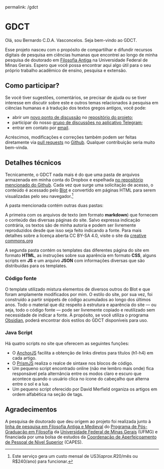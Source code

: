 permalink: /gdct

# GDCT

Olá, sou Bernardo C.D.A. Vasconcelos. Seja bem-vindo ao GDCT.

Esse projeto nasceu com o propósito de compartilhar e difundir recursos digitais de pesquisa em ciências humanas que encontrei ao longo de minha pesquisa de doutorado em [Filosofia Antiga](http://filosofiantigaufmg.blogspot.com.br) na Universidade Federal de Minas Gerais. Espero que você possa encontrar aqui algo útil para o seu próprio trabalho acadêmico de ensino, pesquisa e extensão.

## Como participar?
Se você tiver sugestões, comentários, se precisar de ajuda ou se tiver interesse em discutir sobre este e outros temas relacionados à pesquisa em ciências humanas e à tradução dos textos gregos antigos, você pode:

- abrir um [novo ponto de discussão](https://github.com/bcdavasconcelos/GDCT/issues/new) no [repositório do projeto](https://github.com/bcdavasconcelos/GDCT);
- participar do nosso [grupo de discussões no aplicativo Telegram](https://t.me/joinchat/Ao6qvFlCqZu49UTYxLRC3Q);
- entrar em contato por [email](mailto:bernardovasconcelos@gmail.com).

Acréscimos, modificações e correções também podem ser feitas diretamente via [pull requests](https://docs.github.com/en/free-pro-team@latest/github/collaborating-with-issues-and-pull-requests/about-pull-requests) no [Github](https://github.com). Qualquer contribuição seria muito bem-vinda.

## Detalhes técnicos

Tecnicamente, o GDCT nada mais é do que uma pasta de arquivos armazenada em minha conta do Dropbox e espelhada [no repositório mencionado do Github](https://github.com/bcdavasconcelos/GDCT). Cada vez que surge uma solicitação de acesso, o conteúdo é acessado pelo [Blot](https://blot.im) e convertido em páginas HTML para serem visualizadas pelo seu navegador.[^1]

A pasta mencionada contém outras duas pastas:

A primeira com os arquivos de texto (em formato **markdown**) que fornecem o conteúdo das diversas páginas do site. Salvo expressa indicação contrária, os textos são de minha autoria e podem ser livremente reproduzidos desde que isso seja feito indicando a fonte. Para mais detalhes sobre a licença aberta CC BY-SA 4.0, visite o site da [creative commons.org](https://creativecommons.org/licenses/by-sa/4.0/deed.pt_BR)

A segunda pasta contém os templates das diferentes página do site em formato **HTML**, as instruções sobre sua aparência em formato **CSS**, alguns scripts em **JS** e um arquivo **JSON** com informações diversas que são distribuídas para os templates.

### Código fonte

O template utilizado mistura elementos de diversos outros do Blot e que foram amplamente modificados por mim. O estilo do site, por sua vez, foi construído a partir snippets de código acumulados ao longo dos últimos anos. Todo o material que diz respeito à estrutura e aparência do site — ou seja, todo o código fonte — pode ser livremente copiado e reutilizado sem necessidade de indicar a fonte. À propósito, se você utiliza o programa [Obsidian](https://obsidian.md), poderá encontrar dois estilos do GDCT disponíveis para uso.

### Java Script
Há quatro scripts no site que oferecem as seguintes funções:

- O [AnchorJS](https://www.bryanbraun.com/anchorjs/) facilita a obtenção de links diretos para títulos (h1-h4) em cada artigo.
- O [PrismJS](https://prismjs.com) realiza o realce de sintaxe nos blocos de código.
- Um pequeno script encontrado online (não me lembro mais onde) fica responsável pela alternância entre os modos claro e escuro que acontece quando o usuário clica no ícone do cabeçalho que alterna entre o sol e a lua.
- Um pequeno script oferecido por David Merfield organiza os artigos em ordem alfabética na seção de tags.


## Agradecimentos

A pesquisa de doutorado que deu origem ao projeto foi realizada junto à [linha de pesquisa em Filosofia Antiga e Medieval](http://filosofiantigaufmg.blogspot.com.br) do [Programa de Pós-Graduação em Filosofia](https://filosofia.fafich.ufmg.br/pos-graduacao/) da [Universidade Federal de Minas Gerais](https://ufmg.br) (UFMG) e financiada por uma bolsa de estudos da [Coordenação de Aperfeiçoamento de Pessoal de Nível Superior](http://gov.br/capes) (CAPES). 


[^1]: Este serviço gera um custo mensal de US$3 (aprox. R$20/mês ou R$240/ano) para funcionar.
